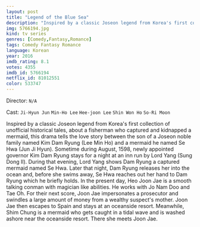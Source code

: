 ```yaml
---
layout: post
title: "Legend of the Blue Sea"
description: "Inspired by a classic Joseon legend from Korea's first collection of unofficial historical tales, about a fisherman who captured and kidnapped a mermaid, this drama tells the love story between the son of a Joseon noble family named Kim Dam Ryung (Lee Min Ho) and a mermaid he named Se Hwa (Jun Ji Hyun). Sometime during August, 1598, newly appointed governor Kim Dam Ryung stays for a night at an inn run by Lord Yang (Sung Dong Il). During that evening, Lord Yang shows Dam Ryung a captured mermaid named Se Hwa. Later that night, Dam Ryung releases h.."
img: 5766194.jpg
kind: tv series
genres: [Comedy,Fantasy,Romance]
tags: Comedy Fantasy Romance 
language: Korean
year: 2016
imdb_rating: 8.1
votes: 4355
imdb_id: 5766194
netflix_id: 81012551
color: 533747
---
```

Director: `N/A`  

Cast: `Ji-Hyun Jun` `Min-Ho Lee` `Hee-joon Lee` `Shin Won Ho` `So-Ri Moon` 

Inspired by a classic Joseon legend from Korea's first collection of unofficial historical tales, about a fisherman who captured and kidnapped a mermaid, this drama tells the love story between the son of a Joseon noble family named Kim Dam Ryung (Lee Min Ho) and a mermaid he named Se Hwa (Jun Ji Hyun). Sometime during August, 1598, newly appointed governor Kim Dam Ryung stays for a night at an inn run by Lord Yang (Sung Dong Il). During that evening, Lord Yang shows Dam Ryung a captured mermaid named Se Hwa. Later that night, Dam Ryung releases her into the ocean and, before she swims away, Se Hwa reaches out her hand to Dam Ryung which he briefly holds. In the present day, Heo Joon Jae is a smooth talking conman with magician like abilities. He works with Jo Nam Doo and Tae Oh. For their next score, Joon Jae impersonates a prosecutor and swindles a large amount of money from a wealthy suspect's mother. Joon Jae then escapes to Spain and stays at an oceanside resort. Meanwhile, Shim Chung is a mermaid who gets caught in a tidal wave and is washed ashore near the oceanside resort. There she meets Joon Jae.